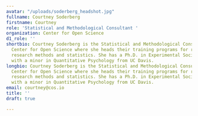 ```yaml
---
avatar: "/uploads/soderberg_headshot.jpg"
fullname: Courtney Soderberg
firstname: Courtney
role: 'Statistical and Methodological Consultant '
organization: Center for Open Science
d1_role: ''
shortbio: Courtney Soderberg is the Statistical and Methodological Consultant at the
  Center for Open Science where she heads their training programs for reproducible
  research methods and statistics. She has a Ph.D. in Experimental Social Psychology
  with a minor in Quantitative Psychology from UC Davis.
longbio: Courtney Soderberg is the Statistical and Methodological Consultant at the
  Center for Open Science where she heads their training programs for reproducible
  research methods and statistics. She has a Ph.D. in Experimental Social Psychology
  with a minor in Quantitative Psychology from UC Davis.
email: courtney@cos.io
title: ''
draft: true

---
```

